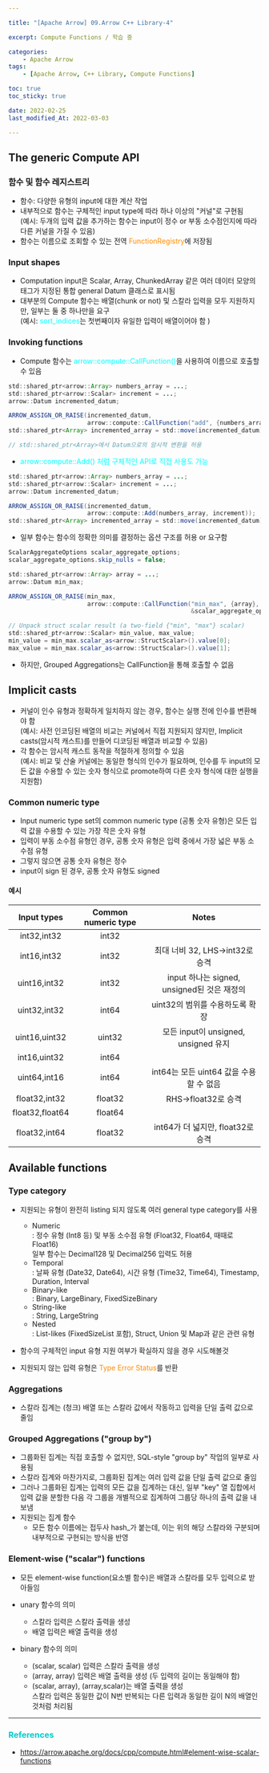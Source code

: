 ```yaml
---

title: "[Apache Arrow] 09.Arrow C++ Library-4" 

excerpt: Compute Functions / 학습 중

categories: 
    - Apache Arrow
tags:
    - [Apache Arrow, C++ Library, Compute Functions]

toc: true
toc_sticky: true

date: 2022-02-25
last_modified_At: 2022-03-03

---
```


## The generic Compute API 

### 함수 및 함수 레지스트리 
- 함수: 다양한 유형의 input에 대한 계산 작업 
- 내부적으로 함수는 구체적인 input type에 따라 하나 이상의 "커널"로 구현됨         
  (예시: 두개의 입력 값을 추가하는 함수는 input이 정수 or 부동 소수점인지에 따라 다른 커널을 가질 수 있음)
- 함수는 이름으로 조회할 수 있는 전역 <span style="color:#FF8C00">FunctionRegistry</span>에 저장됨

### Input shapes 
- Computation input은 Scalar, Array, ChunkedArray 같은 여러 데이터 모양의 태그가 지정된 통합 general Datum 클래스로 표시됨 
- 대부분의 Compute 함수는 배열(chunk or not) 및 스칼라 입력을 모두 지원하지만, 일부는 둘 중 하나만을 요구    
  (예시: <span style="color:	#00FFFF">sort_indices</span>는 첫번째이자 유일한 입력이 배열이어야 함 ) 

### Invoking functions 
- Compute 함수는 <span style="color:	#00FFFF">arrow::compute::CallFunction()</span>을 사용하여 이름으로 호출할 수 있음 

```java
std::shared_ptr<arrow::Array> numbers_array = ...;
std::shared_ptr<arrow::Scalar> increment = ...;
arrow::Datum incremented_datum;

ARROW_ASSIGN_OR_RAISE(incremented_datum,
					  arrow::compute::CallFunction("add", {numbers_array, increment}));
std::shared_ptr<Array> incremented_array = std::move(incremented_datum).make_array();

// std::shared_ptr<Array>에서 Datum으로의 암시적 변환을 허용 
```

- <span style="color:	#00FFFF">arrow::compute::Add() 처럼 구체적인 API로 직접 사용도 가능 

```java
std::shared_ptr<arrow::Array> numbers_array = ...;
std::shared_ptr<arrow::Scalar> increment = ...;
arrow::Datum incremented_datum;

ARROW_ASSIGN_OR_RAISE(incremented_datum,
					  arrow::compute::Add(numbers_array, increment));
std::shared_ptr<Array> incremented_array = std::move(incremented_datum).make_array();
```

- 일부 함수는 함수의 정확한 의미를 결정하는 옵션 구조를 허용 or 요구함 

```java
ScalarAggregateOptions scalar_aggregate_options;
scalar_aggregate_options.skip_nulls = false;

std::shared_ptr<arrow::Array> array = ...;
arrow::Datum min_max;

ARROW_ASSIGN_OR_RAISE(min_max,
					  arrow::compute::CallFunction("min_max", {array},
												   &scalar_aggregate_options));

// Unpack struct scalar result (a two-field {"min", "max"} scalar)
std::shared_ptr<arrow::Scalar> min_value, max_value;
min_value = min_max.scalar_as<arrow::StructScalar>().value[0];
max_value = min_max.scalar_as<arrow::StructScalar>().value[1];
```

- 하지만, Grouped Aggregations는 CallFunction을 통해 호출할 수 없음



## Implicit casts 
- 커널이 인수 유형과 정확하게 일치하지 않는 경우, 함수는 실행 전에 인수를 변환해야 함       
  (예시: 사전 인코딩된 배열의 비교는 커널에서 직접 지원되지 않지만, Implicit casts(암시적 캐스트)를 만들어 디코딩된 배열과 비교할 수 있음)
- 각 함수는 암시적 캐스트 동작을 적절하게 정의할 수 있음           
  (예시: 비교 및 산술 커널에는 동일한 형식의 인수가 필요하며, 인수를 두 input의 모든 값을 수용할 수 있는 숫자 형식으로 promote하여 다른 숫자 형식에 대한 실행을 지원함)

### Common numeric type 
- Input numeric type set의 common numeric type (공통 숫자 유형)은 모든 입력 값을 수용할 수 있는 가장 작은 숫자 유형 
- 입력이 부동 소수점 유형인 경우, 공통 숫자 유형은 입력 중에서 가장 넓은 부동 소수점 유형 
- 그렇지 않으면 공통 숫자 유형은 정수
- input이 sign 된 경우, 공통 숫자 유형도 signed

#### 예시 
|Input types|Common numeric type|Notes|
|:---:|:---:|:---:|
|int32,int32|int32||
|int16,int32|int32|최대 너비 32, LHS->int32로 승격| 
|uint16,int32|int32|input 하나는 signed, unsigned된 것은 재정의|
|uint32,int32|int64|uint32의 범위를 수용하도록 확장| 
|uint16,uint32|uint32|모든 input이 unsigned, unsigned 유지|
|int16,uint32|int64||
|uint64,int16|int64|int64는 모든 uint64 값을 수용할 수 없음|
|float32,int32|float32|RHS->float32로 승격|
|float32,float64|float64||
|float32,int64|float32|int64가 더 넓지만, float32로 승격| 



## Available functions 

### Type category 
- 지원되는 유형이 완전히 listing 되지 않도록 여러 general type category를 사용 
  + Numeric         
  : 정수 유형 (Int8 등) 및 부동 소수점 유형 (Float32, Float64, 때때로 Float16)        
    일부 함수는 Decimal128 및 Decimal256 입력도 허용 
  + Temporal         
  : 날짜 유형 (Date32, Date64), 시간 유형 (Time32, Time64), Timestamp, Duration, Interval 
  + Binary-like            
  : Binary, LargeBinary, FixedSizeBinary 
  + String-like        
  : String, LargeString 
  + Nested        
  : List-likes (FixedSizeList 포함), Struct, Union 및 Map과 같은 관련 유형 

- 함수의 구체적인 input 유형 지원 여부가 확실하지 않을 경우 시도해볼것 
- 지원되지 않는 입력 유형은 <span style="color:#FF8C00">Type Error Status</span>를 반환 

### Aggregations 
- 스칼라 집계는 (청크) 배열 또는 스칼라 값에서 작동하고 입력을 단일 출력 값으로 줄임 

### Grouped Aggregations ("group by")
- 그룹화된 집계는 직접 호출할 수 없지만, SQL-style "group by" 작업의 일부로 사용됨 
- 스칼라 집계와 마찬가지로, 그룹화된 집계는 여러 입력 값을 단일 출력 값으로 줄임 
- 그러나 그룹화된 집계는 입력의 모든 값을 집계하는 대신, 일부 "key" 열 집합에서 입력 값을 분할한 다음 각 그룹을 개별적으로 집계하여 그룹당 하나의 출력 값을 내보냄 
- 지원되는 집계 함수
  + 모든 함수 이름에는 접두사 hash_가 붙는데, 이는 위의 해당 스칼라와 구분되며 내부적으로 구현되는 방식을 반영

### Element-wise ("scalar") functions 
- 모든 element-wise function(요소별 함수)은 배열과 스칼라를 모두 입력으로 받아들임 
- unary 함수의 의미 
  + 스칼라 입력은 스칼라 출력을 생성 
  + 배열 입력은 배열 출력을 생성 

- binary 함수의 의미 
  + (scalar, scalar) 입력은 스칼라 출력을 생성 
  + (array, array) 입력은 배열 출력을 생성 (두 입력의 길이는 동일해야 함)
  + (scalar, array), (array,scalar)는 배열 출력을 생성        
    스칼라 입력은 동일한 값이 N번 반복되는 다른 입력과 동일한 길이 N의 배열인 것처럼 처리됨 

***

### <span style="color:#00CCCC">References</span>
- <https://arrow.apache.org/docs/cpp/compute.html#element-wise-scalar-functions>